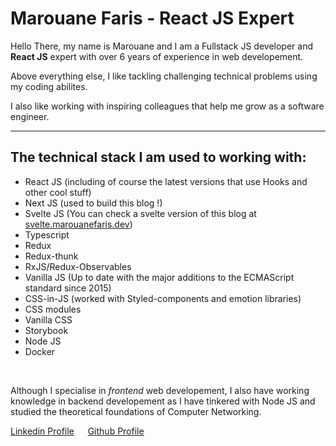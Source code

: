 # Marouane Faris - React JS Expert

Hello There, my name is Marouane and I am a Fullstack JS developer and **React JS** expert with over 6 years of experience in web developement.

Above everything else, I like tackling challenging technical problems using my coding abilites.

I also like working with inspiring colleagues that help me grow as a software engineer.

---

## The technical stack I am used to working with:

- React JS (including of course the latest versions that use Hooks and other cool stuff)
- Next JS (used to build this blog !)
- Svelte JS (You can check a svelte version of this blog at [svelte.marouanefaris.dev](https://svelte.marouanefaris.dev/))
- Typescript
- Redux
- Redux-thunk
- RxJS/Redux-Observables
- Vanilla JS (Up to date with the major additions to the ECMAScript standard since 2015)
- CSS-in-JS (worked with Styled-components and emotion libraries)
- CSS modules
- Vanilla CSS
- Storybook
- Node JS
- Docker

&nbsp;

Although I specialise in _frontend_ web developement, I also have working knowledge in backend developement as I have tinkered with Node JS and studied the theoretical foundations of Computer Networking.

[Linkedin Profile](https://www.linkedin.com/in/marouane-faris-1514b970/) &emsp; [Github Profile](https://github.com/FarisMarouane)
